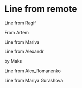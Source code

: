 # Line from remote

Line from Ragif

From Artem


Line from Mariya


Line from Alexandr 


by Maks

Line from Alex_Romanenko

Line from Mariya Gurashova

